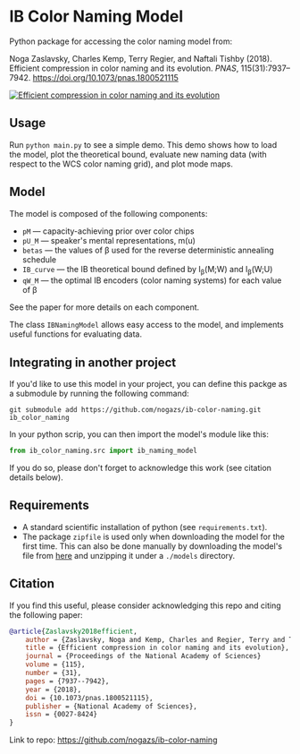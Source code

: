 # IB Color Naming Model

Python package for accessing the color naming model from:

Noga Zaslavsky, Charles Kemp, Terry Regier, and Naftali Tishby (2018).
Efficient compression in color naming and its evolution. *PNAS*, 115(31):7937– 7942.
https://doi.org/10.1073/pnas.1800521115 

[![Efficient compression in color naming and its evolution](https://www.nogsky.com/publication/2018a-pnas/featured.png)](https://www.youtube.com/watch?v=4nJ35y9iYiM&feature=emb_logo)

## Usage

Run `python main.py` to see a simple demo.
This demo shows how to load the model, plot the theoretical bound,
evaluate new naming data (with respect to the WCS color naming grid),
and plot mode maps.

## Model

The model is composed of the following components:

- `pM`	— capacity-achieving prior over color chips
- `pU_M` — speaker's mental representations, m(u)
- `betas` —	the values of &beta; used for the reverse deterministic annealing schedule
- `IB_curve` —	the IB theoretical bound defined by I<sub>&beta;</sub>(M;W) and I<sub>&beta;</sub>(W;U)
- `qW_M`	—	the optimal IB encoders (color naming systems) for each value of &beta;

See the paper for more details on each component.

The class `IBNamingModel` allows easy access to the model,
and implements useful functions for evaluating data. 

## Integrating in another project

If you'd like to use this model in your project, you can define this packge as a submodule by running the following command:

```shell
git submodule add https://github.com/nogazs/ib-color-naming.git ib_color_naming
```

In your python scrip, you can then import the model's module like this: 

```python
from ib_color_naming.src import ib_naming_model
```
If you do so, please don't forget to acknowledge this work (see citation details below).

## Requirements

- A standard scientific installation of python (see `requirements.txt`).  
- The package `zipfile` is used only when downloading the model for the first time. This can also be done manually by
downloading the model's file from  [here](https://www.dropbox.com/s/70w953orv27kz1o/IB_color_naming_model.zip?dl=1)
and unzipping it under a `./models` directory.

## Citation

If you find this useful, please consider acknowledging this repo and citing the following paper: 
```bibtex
@article{Zaslavsky2018efficient,
    author = {Zaslavsky, Noga and Kemp, Charles and Regier, Terry and Tishby, Naftali},
    title = {Efficient compression in color naming and its evolution},
    journal = {Proceedings of the National Academy of Sciences}
    volume = {115},
    number = {31},
    pages = {7937--7942},
    year = {2018},
    doi = {10.1073/pnas.1800521115},
    publisher = {National Academy of Sciences},
    issn = {0027-8424}
}
```
Link to repo: https://github.com/nogazs/ib-color-naming
